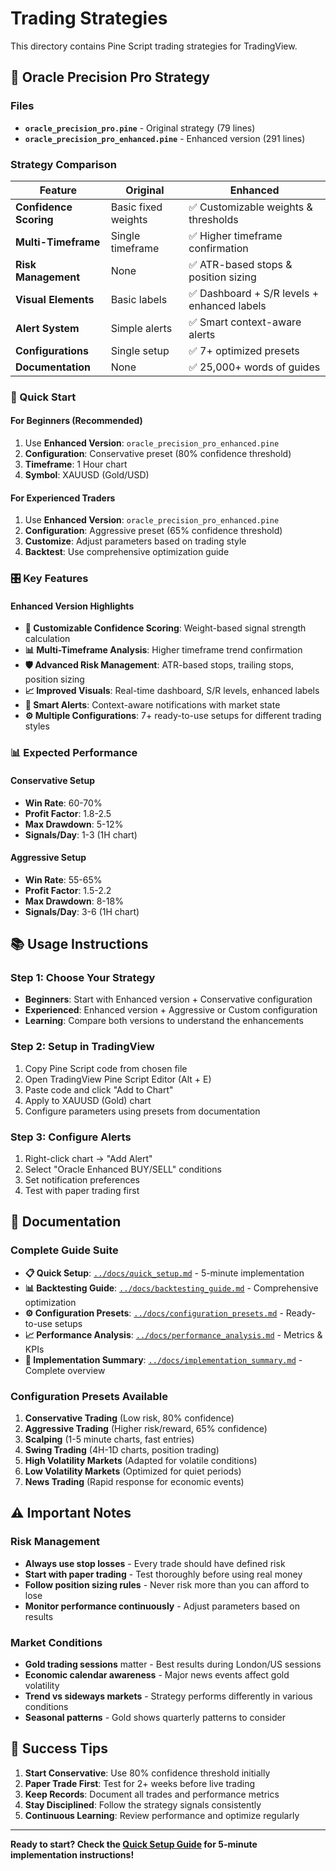 # Trading Strategies

This directory contains Pine Script trading strategies for TradingView.

## 🎯 Oracle Precision Pro Strategy

### Files
- **`oracle_precision_pro.pine`** - Original strategy (79 lines)
- **`oracle_precision_pro_enhanced.pine`** - Enhanced version (291 lines)

### Strategy Comparison

| Feature | Original | Enhanced |
|---------|----------|----------|
| **Confidence Scoring** | Basic fixed weights | ✅ Customizable weights & thresholds |
| **Multi-Timeframe** | Single timeframe | ✅ Higher timeframe confirmation |
| **Risk Management** | None | ✅ ATR-based stops & position sizing |
| **Visual Elements** | Basic labels | ✅ Dashboard + S/R levels + enhanced labels |
| **Alert System** | Simple alerts | ✅ Smart context-aware alerts |
| **Configurations** | Single setup | ✅ 7+ optimized presets |
| **Documentation** | None | ✅ 25,000+ words of guides |

### 🚀 Quick Start

#### For Beginners (Recommended)
1. Use **Enhanced Version**: `oracle_precision_pro_enhanced.pine`
2. **Configuration**: Conservative preset (80% confidence threshold)
3. **Timeframe**: 1 Hour chart
4. **Symbol**: XAUUSD (Gold/USD)

#### For Experienced Traders
1. Use **Enhanced Version**: `oracle_precision_pro_enhanced.pine` 
2. **Configuration**: Aggressive preset (65% confidence threshold)
3. **Customize**: Adjust parameters based on trading style
4. **Backtest**: Use comprehensive optimization guide

### 🎛️ Key Features

#### Enhanced Version Highlights
- **🎯 Customizable Confidence Scoring**: Weight-based signal strength calculation
- **📊 Multi-Timeframe Analysis**: Higher timeframe trend confirmation  
- **🛡️ Advanced Risk Management**: ATR-based stops, trailing stops, position sizing
- **📈 Improved Visuals**: Real-time dashboard, S/R levels, enhanced labels
- **🔔 Smart Alerts**: Context-aware notifications with market state
- **⚙️ Multiple Configurations**: 7+ ready-to-use setups for different trading styles

### 📊 Expected Performance

#### Conservative Setup
- **Win Rate**: 60-70%
- **Profit Factor**: 1.8-2.5
- **Max Drawdown**: 5-12%
- **Signals/Day**: 1-3 (1H chart)

#### Aggressive Setup  
- **Win Rate**: 55-65%
- **Profit Factor**: 1.5-2.2
- **Max Drawdown**: 8-18%
- **Signals/Day**: 3-6 (1H chart)

## 📚 Usage Instructions

### Step 1: Choose Your Strategy
- **Beginners**: Start with Enhanced version + Conservative configuration
- **Experienced**: Enhanced version + Aggressive or Custom configuration  
- **Learning**: Compare both versions to understand the enhancements

### Step 2: Setup in TradingView
1. Copy Pine Script code from chosen file
2. Open TradingView Pine Script Editor (Alt + E)
3. Paste code and click "Add to Chart"
4. Apply to XAUUSD (Gold) chart
5. Configure parameters using presets from documentation

### Step 3: Configure Alerts
1. Right-click chart → "Add Alert" 
2. Select "Oracle Enhanced BUY/SELL" conditions
3. Set notification preferences
4. Test with paper trading first

## 📖 Documentation

### Complete Guide Suite
- **📋 Quick Setup**: [`../docs/quick_setup.md`](../docs/quick_setup.md) - 5-minute implementation
- **📊 Backtesting Guide**: [`../docs/backtesting_guide.md`](../docs/backtesting_guide.md) - Comprehensive optimization  
- **⚙️ Configuration Presets**: [`../docs/configuration_presets.md`](../docs/configuration_presets.md) - Ready-to-use setups
- **📈 Performance Analysis**: [`../docs/performance_analysis.md`](../docs/performance_analysis.md) - Metrics & KPIs
- **📝 Implementation Summary**: [`../docs/implementation_summary.md`](../docs/implementation_summary.md) - Complete overview

### Configuration Presets Available
1. **Conservative Trading** (Low risk, 80% confidence)
2. **Aggressive Trading** (Higher risk/reward, 65% confidence)
3. **Scalping** (1-5 minute charts, fast entries)
4. **Swing Trading** (4H-1D charts, position trading)
5. **High Volatility Markets** (Adapted for volatile conditions)
6. **Low Volatility Markets** (Optimized for quiet periods)
7. **News Trading** (Rapid response for economic events)

## ⚠️ Important Notes

### Risk Management
- **Always use stop losses** - Every trade should have defined risk
- **Start with paper trading** - Test thoroughly before using real money
- **Follow position sizing rules** - Never risk more than you can afford to lose
- **Monitor performance continuously** - Adjust parameters based on results

### Market Conditions
- **Gold trading sessions** matter - Best results during London/US sessions
- **Economic calendar awareness** - Major news events affect gold volatility
- **Trend vs sideways markets** - Strategy performs differently in various conditions
- **Seasonal patterns** - Gold shows quarterly patterns to consider

## 🎯 Success Tips

1. **Start Conservative**: Use 80% confidence threshold initially
2. **Paper Trade First**: Test for 2+ weeks before live trading
3. **Keep Records**: Document all trades and performance metrics
4. **Stay Disciplined**: Follow the strategy signals consistently
5. **Continuous Learning**: Review performance and optimize regularly

---

**Ready to start? Check the [Quick Setup Guide](../docs/quick_setup.md) for 5-minute implementation instructions!**